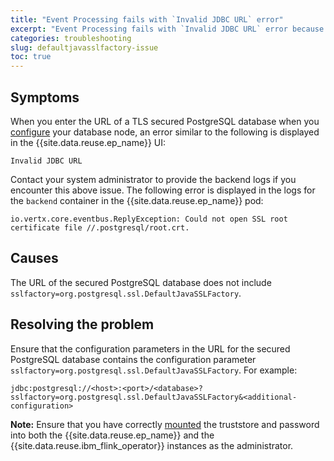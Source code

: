 ```yaml
---
title: "Event Processing fails with `Invalid JDBC URL` error"
excerpt: "Event Processing fails with `Invalid JDBC URL` error because the URL of the database is missing the information about the sslfactory."
categories: troubleshooting
slug: defaultjavasslfactory-issue
toc: true
---
```


## Symptoms

When you enter the URL of a TLS secured PostgreSQL database when you [configure](../../nodes/enrichmentnode/#configuring-a-database-node) your database node, an error similar to the following is displayed in the {{site.data.reuse.ep_name}} UI:

```shell
Invalid JDBC URL
```

Contact your system administrator to provide the backend logs if you encounter this above issue. The following error is displayed in the logs for the `backend` container in the {{site.data.reuse.ep_name}} pod:

```shell
io.vertx.core.eventbus.ReplyException: Could not open SSL root certificate file //.postgresql/root.crt.
```

## Causes

The URL of the secured PostgreSQL database does not include `sslfactory=org.postgresql.ssl.DefaultJavaSSLFactory`.

## Resolving the problem

Ensure that the configuration parameters in the URL for the secured PostgreSQL database contains the configuration parameter `sslfactory=org.postgresql.ssl.DefaultJavaSSLFactory`. For example:

```shell
jdbc:postgresql://<host>:<port>/<database>?sslfactory=org.postgresql.ssl.DefaultJavaSSLFactory&<additional-configuration>
```

**Note:** Ensure that you have correctly [mounted](../../installing/configuring/#configuring-postgresql-ssl-in-event-processing-and-flink) the truststore and password into both the {{site.data.reuse.ep_name}} and the {{site.data.reuse.ibm_flink_operator}} instances as the administrator.
